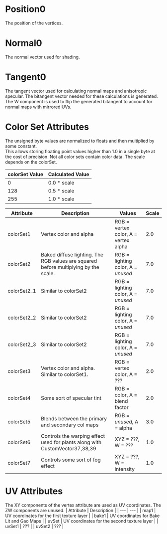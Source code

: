 # Position0
The position of the vertices.

# Normal0
The normal vector used for shading.  

# Tangent0
The tangent vector used for calculating normal maps and anisotropic specular. The bitangent vector needed for these calculations is generated.
The W component is used to flip the generated bitangent to account for normal maps with mirrored UVs. 

# Color Set Attributes
The unsigned byte values are normalized to floats and then multiplied by some constant.  
This allows storing floating point values higher than 1.0 in a single byte at the cost of precision. Not all color sets contain color data. The scale depends on the colorSet.

| colorSet Value | Calculated Value | 
| --- | --- |
| 0 | 0.0 * scale |
| 128 | 0.5 * scale |
| 255 | 1.0 * scale | 

| Attribute | Description | Values | Scale | 
| --- | --- | --- | --- |
| colorSet1 | Vertex color and alpha | RGB = vertex color, A = vertex alpha | 2.0 |
| colorSet2 | Baked diffuse lighting. The RGB values are squared before multiplying by the scale. | RGB = lighting color, A = *unused* | 7.0 |
| colorSet2_1 | Similar to colorSet2 | RGB = lighting color, A = *unused* | 7.0 |
| colorSet2_2 | Similar to colorSet2 | RGB = lighting color, A = *unused* | 7.0 |
| colorSet2_3 | Similar to colorSet2 | RGB = lighting color, A = *unused* | 7.0 |
| colorSet3 | Vertex color and alpha. Similar to colorSet1. | RGB = vertex color, A = ??? | 2.0 |
| colorSet4 | Some sort of specular tint | RGB = color, A = blend factor | 2.0 |
| colorSet5 | Blends between the primary and secondary col maps | RGB = *unused*, A = alpha | 3.0 |
| colorSet6 | Controls the warping effect used for plants along with CustomVector37,38,39 | XYZ = ???, W = ???  | 1.0 |
| colorSet7 | Controls some sort of fog effect | XYZ = ???, W = intensity | 1.0 |

# UV Attributes
The XY components of the vertex attribute are used as UV coordinates. The ZW components are unused. 
| Attribute | Description |
| --- | --- |
| map1 | UV coordinates for the first texture layer |
| bake1 | UV coordinates for Bake Lit and Gao Maps | 
| uvSet | UV coordinates for the second texture layer | 
| uvSet1 | ??? |
| uvSet2 | ??? |
